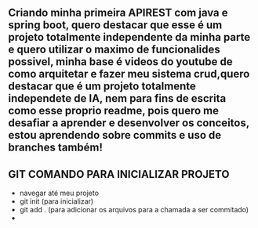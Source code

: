 ## Criando minha primeira APIREST com java e spring boot, quero destacar que esse é um projeto totalmente independente da minha parte e quero utilizar o maximo de funcionalides possivel, minha base é videos do youtube de como arquitetar e fazer meu sistema crud,quero destacar que é um projeto totalmente independete de IA, nem para fins de escrita como esse proprio readme, pois quero me desafiar a aprender e desenvolver os conceitos, estou aprendendo sobre commits e uso de branches também!

## GIT COMANDO PARA INICIALIZAR PROJETO
- navegar até meu projeto
- git init (para inicializar)
- git add . (para adicionar os arquivos para a chamada a ser commitado)
- 